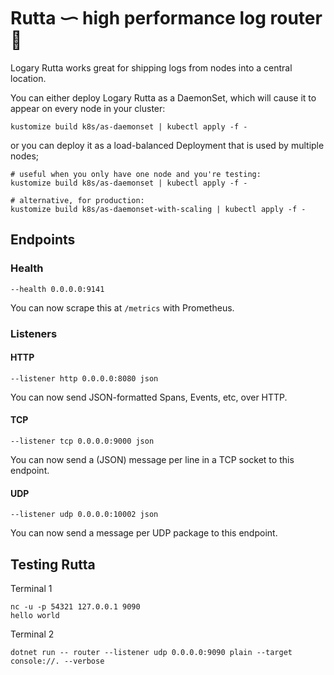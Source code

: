 # Rutta ᜑ high performance log router 🦋

Logary Rutta works great for shipping logs from nodes into a central location.

You can either deploy Logary Rutta as a DaemonSet, which will cause it to appear on every node in your
cluster:

    kustomize build k8s/as-daemonset | kubectl apply -f -

or you can deploy it as a load-balanced Deployment that is used by multiple nodes;

    # useful when you only have one node and you're testing:
    kustomize build k8s/as-daemonset | kubectl apply -f -

    # alternative, for production:
    kustomize build k8s/as-daemonset-with-scaling | kubectl apply -f -

## Endpoints

### Health

    --health 0.0.0.0:9141

 You can now scrape this at `/metrics` with Prometheus.

 ### Listeners

 #### HTTP

    --listener http 0.0.0.0:8080 json

You can now send JSON-formatted Spans, Events, etc, over HTTP.

#### TCP

    --listener tcp 0.0.0.0:9000 json

You can now send a (JSON) message per line in a TCP socket to this endpoint.

#### UDP

    --listener udp 0.0.0.0:10002 json

You can now send a message per UDP package to this endpoint.

## Testing Rutta

Terminal 1

    nc -u -p 54321 127.0.0.1 9090
    hello world

Terminal 2

    dotnet run -- router --listener udp 0.0.0.0:9090 plain --target console://. --verbose

 [helm-chart]: https://github.com/logary/logary/tree/master/src/services/rutta-helm-chart/README.md
 [stackdriver-docs]: https://github.com/logary/logary/blob/master/src/targets/Logary.Targets.Stackdriver/README.md
